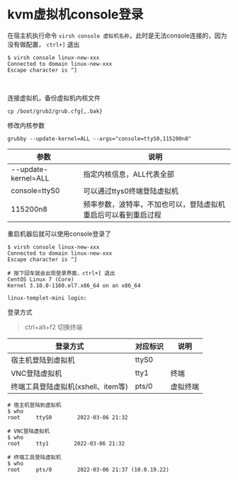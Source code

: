 # kvm虚拟机console登录

 在宿主机执行命令 `virsh console 虚拟机名称`，此时是无法console连接的，因为没有做配置， `ctrl+]` 退出

```shell
$ virsh console linux-new-xxx 
Connected to domain linux-new-xxx
Escape character is ^]
```

​              

连接虚拟机，备份虚拟机内核文件

```shell
cp /boot/grub2/grub.cfg{,.bak}
```



修改内核参数

```shell
grubby --update-kernel=ALL --args="console=ttyS0,115200n8"
```



| 参数                | 说明                                                         |
| ------------------- | ------------------------------------------------------------ |
| --update-kernel=ALL | 指定内核信息，ALL代表全部                                    |
| console=ttyS0       | 可以通过ttys0终端登陆虚拟机                                  |
| 115200n8            | 频率参数，波特率，不加也可以，登陆虚拟机重启后可以看到重启过程 |



重启机器后就可以使用console登录了

```shell
$ virsh console linux-new-xxx 
Connected to domain linux-new-xxx
Escape character is ^]

# 按下回车就会出现登录界面，ctrl+] 退出
CentOS Linux 7 (Core)
Kernel 3.10.0-1160.el7.x86_64 on an x86_64

linux-templet-mini login: 
```





登录方式

> ctrl+alt+f2		切换终端

| 登录方式                           | 对应标识 | 说明     |
| ---------------------------------- | -------- | -------- |
| 宿主机登陆到虚拟机                 | ttyS0    |          |
| VNC登陆虚拟机                      | tty1     | 终端     |
| 终端工具登陆虚拟机(xshell、item等) | pts/0    | 虚拟终端 |





```shell
# 宿主机登陆到虚拟机
$ who
root     ttyS0        2022-03-06 21:32

# VNC登陆虚拟机
$ who
root     tty1        2022-03-06 21:32

# 终端工具登陆虚拟机
$ who
root     pts/0        2022-03-06 21:37 (10.0.19.22)
```

